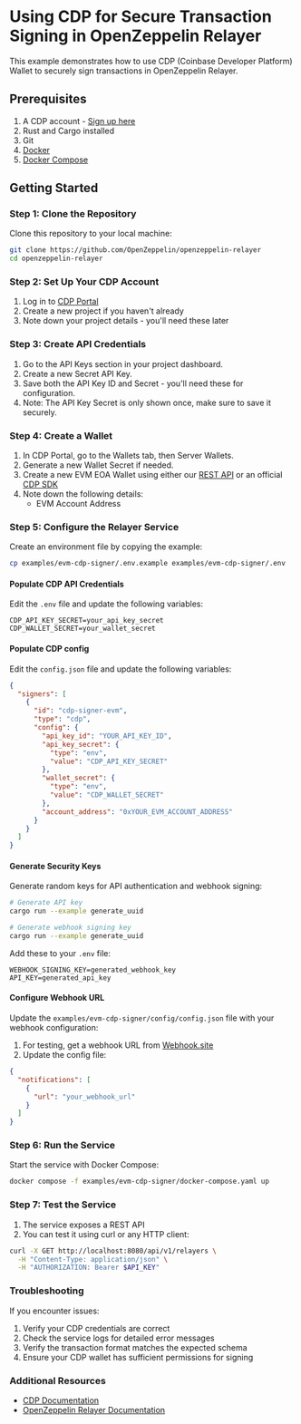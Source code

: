 # Using CDP for Secure Transaction Signing in OpenZeppelin Relayer

This example demonstrates how to use CDP (Coinbase Developer Platform) Wallet to securely sign transactions in OpenZeppelin Relayer.

## Prerequisites

1. A CDP account - [Sign up here](https://portal.cdp.coinbase.com/)
1. Rust and Cargo installed
1. Git
1. [Docker](https://docs.docker.com/get-docker/)
1. [Docker Compose](https://docs.docker.com/compose/install/)

## Getting Started

### Step 1: Clone the Repository

Clone this repository to your local machine:

```bash
git clone https://github.com/OpenZeppelin/openzeppelin-relayer
cd openzeppelin-relayer
```

### Step 2: Set Up Your CDP Account

1. Log in to [CDP Portal](https://portal.cdp.coinbase.com/)
1. Create a new project if you haven't already
1. Note down your project details - you'll need these later

### Step 3: Create API Credentials

1. Go to the API Keys section in your project dashboard.
1. Create a new Secret API Key.
1. Save both the API Key ID and Secret - you'll need these for configuration.
1. Note: The API Key Secret is only shown once, make sure to save it securely.

### Step 4: Create a Wallet

1. In CDP Portal, go to the Wallets tab, then Server Wallets.
1. Generate a new Wallet Secret if needed.
1. Create a new EVM EOA Wallet using either our [REST API](https://docs.cdp.coinbase.com/api-reference/v2/rest-api/evm-accounts/create-an-evm-account) or an official [CDP SDK](https://github.com/coinbase/cdp-sdk)
1. Note down the following details:
   - EVM Account Address

### Step 5: Configure the Relayer Service

Create an environment file by copying the example:

```bash
cp examples/evm-cdp-signer/.env.example examples/evm-cdp-signer/.env
```

#### Populate CDP API Credentials

Edit the `.env` file and update the following variables:

```env
CDP_API_KEY_SECRET=your_api_key_secret
CDP_WALLET_SECRET=your_wallet_secret
```

#### Populate CDP config

Edit the `config.json` file and update the following variables:

```json
{
  "signers": [
    {
      "id": "cdp-signer-evm",
      "type": "cdp",
      "config": {
        "api_key_id": "YOUR_API_KEY_ID",
        "api_key_secret": {
          "type": "env",
          "value": "CDP_API_KEY_SECRET"
        },
        "wallet_secret": {
          "type": "env",
          "value": "CDP_WALLET_SECRET"
        },
        "account_address": "0xYOUR_EVM_ACCOUNT_ADDRESS"
      }
    }
  ]
}
```

#### Generate Security Keys

Generate random keys for API authentication and webhook signing:

```bash
# Generate API key
cargo run --example generate_uuid

# Generate webhook signing key
cargo run --example generate_uuid
```

Add these to your `.env` file:

```env
WEBHOOK_SIGNING_KEY=generated_webhook_key
API_KEY=generated_api_key
```

#### Configure Webhook URL

Update the `examples/evm-cdp-signer/config/config.json` file with your webhook configuration:

1. For testing, get a webhook URL from [Webhook.site](https://webhook.site)
2. Update the config file:

```json
{
  "notifications": [
    {
      "url": "your_webhook_url"
    }
  ]
}
```

### Step 6: Run the Service

Start the service with Docker Compose:

```bash
docker compose -f examples/evm-cdp-signer/docker-compose.yaml up
```

### Step 7: Test the Service

1. The service exposes a REST API
2. You can test it using curl or any HTTP client:

```bash
curl -X GET http://localhost:8080/api/v1/relayers \
  -H "Content-Type: application/json" \
  -H "AUTHORIZATION: Bearer $API_KEY"
```

### Troubleshooting

If you encounter issues:

1. Verify your CDP credentials are correct
2. Check the service logs for detailed error messages
3. Verify the transaction format matches the expected schema
4. Ensure your CDP wallet has sufficient permissions for signing

### Additional Resources

- [CDP Documentation](https://docs.cdp.coinbase.com/)
- [OpenZeppelin Relayer Documentation](https://docs.openzeppelin.com/relayer)
